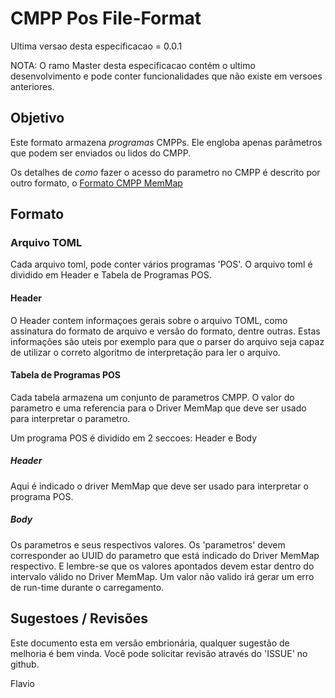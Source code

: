 # CMPP Pos File-Format


Ultima versao desta especificacao = 0.0.1

NOTA: O ramo Master desta especificacao contém o ultimo desenvolvimento e pode conter funcionalidades que não existe
em versoes anteriores.

## Objetivo


Este formato armazena *programas* CMPPs. Ele engloba apenas parâmetros que podem ser enviados ou lidos do CMPP.

Os detalhes de *como* fazer o acesso do parametro no CMPP é descrito por outro formato, o [Formato CMPP MemMap][1]


[1]:https://github.com/fvilante/cmpppy/blob/develop/CMPP/memmaps/readme.md


## Formato

### Arquivo TOML

Cada arquivo toml, pode conter vários programas 'POS'.
O arquivo toml é dividido em Header e Tabela de Programas POS.

#### Header

O Header contem informaçoes gerais sobre o arquivo TOML, como assinatura do formato de arquivo
e versão do formato, dentre outras. Estas informações são uteis por exemplo para que o parser
do arquivo seja capaz de utilizar o correto algoritmo de interpretação para ler o arquivo.

#### Tabela de Programas POS

Cada tabela armazena um conjunto de parametros CMPP. O valor do parametro e uma referencia para
o Driver MemMap que deve ser usado para interpretar o parametro.

Um programa POS é dividido em 2 seccoes: Header e Body

##### Header

Aqui é indicado o driver MemMap que deve ser usado para interpretar o programa POS.

##### Body

Os parametros e seus respectivos valores. Os 'parametros' devem corresponder ao UUID do
parametro que está indicado do Driver MemMap respectivo. E lembre-se que os valores
apontados devem estar dentro do intervalo válido no Driver MemMap. Um valor não valido
irá gerar um erro de run-time durante o carregamento.



## Sugestoes / Revisões

Este documento esta em versão embrionária, qualquer sugestão de melhoria é bem vinda. Você pode solicitar revisão
através do 'ISSUE' no github.

Flavio






